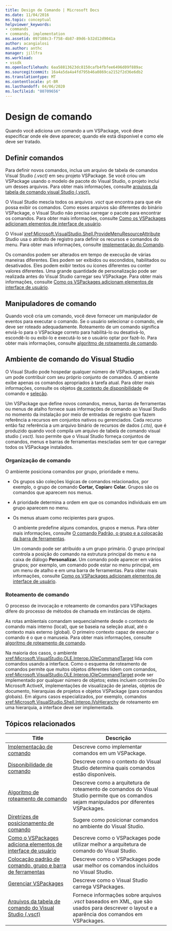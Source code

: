 ```yaml
---
title: Design de Comando | Microsoft Docs
ms.date: 11/04/2016
ms.topic: conceptual
helpviewer_keywords:
- commands
- commands, implementation
ms.assetid: 097108c3-f758-4b87-89d6-b32d12d9041a
author: acangialosi
ms.author: anthc
manager: jillfra
ms.workload:
- vssdk
ms.openlocfilehash: 6aa58813623dc8150cafb4fbfee6496d09f889ac
ms.sourcegitcommit: 16a4a5da4a4fd795b46a0869ca2152f2d36e6db2
ms.translationtype: MT
ms.contentlocale: pt-BR
ms.lasthandoff: 04/06/2020
ms.locfileid: "80709656"
---
```

# <a name="command-design"></a>Design de comando
Quando você adiciona um comando a um VSPackage, você deve especificar onde ele deve aparecer, quando ele está disponível e como ele deve ser tratado.

## <a name="define-commands"></a>Definir comandos
 Para definir novos comandos, inclua um arquivo de tabela de comandos Visual Studio *(.vsct)* em seu projeto VSPackage. Se você criou um VSPackage usando o modelo de pacote do Visual Studio, o projeto inclui um desses arquivos. Para obter mais informações, consulte [arquivos da tabela de comando visual Studio (.vsct).](../../extensibility/internals/visual-studio-command-table-dot-vsct-files.md)

 O Visual Studio mescla todos os arquivos *.vsct* que encontra para que ele possa exibir os comandos. Como esses arquivos são diferentes do binário VSPackage, o Visual Studio não precisa carregar o pacote para encontrar os comandos. Para obter mais informações, consulte [Como os VSPackages adicionam elementos de interface de usuário](../../extensibility/internals/how-vspackages-add-user-interface-elements.md).

 O Visual <xref:Microsoft.VisualStudio.Shell.ProvideMenuResourceAttribute> Studio usa o atributo de registro para definir os recursos e comandos do menu. Para obter mais informações, consulte [implementação do Comando](../../extensibility/internals/command-implementation.md).

 Os comandos podem ser alterados em tempo de execução de várias maneiras diferentes. Eles podem ser exibidos ou escondidos, habilitados ou desativados. Eles podem exibir textos ou ícones diferentes ou conter valores diferentes. Uma grande quantidade de personalização pode ser realizada antes do Visual Studio carregar seu VSPackage. Para obter mais informações, consulte [Como os VSPackages adicionam elementos de interface de usuário](../../extensibility/internals/how-vspackages-add-user-interface-elements.md).

## <a name="command-handlers"></a>Manipuladores de comando
 Quando você cria um comando, você deve fornecer um manipulador de eventos para executar o comando. Se o usuário selecionar o comando, ele deve ser roteado adequadamente. Roteamento de um comando significa enviá-lo para o VSPackage correto para habilitá-lo ou desativá-lo, escondê-lo ou exibi-lo e executá-lo se o usuário optar por fazê-lo. Para obter mais informações, consulte [algoritmo de roteamento de comando](../../extensibility/internals/command-routing-algorithm.md).

## <a name="visual-studio-command-environment"></a>Ambiente de comando do Visual Studio
 O Visual Studio pode hospedar qualquer número de VSPackages, e cada um pode contribuir com seu próprio conjunto de comandos. O ambiente exibe apenas os comandos apropriados à tarefa atual. Para obter mais informações, consulte os objetos [de contexto de disponibilidade](../../extensibility/internals/command-availability.md) de comando e [seleção](../../extensibility/internals/selection-context-objects.md).

 Um VSPackage que define novos comandos, menus, barras de ferramentas ou menus de atalho fornece suas informações de comando ao Visual Studio no momento da instalação por meio de entradas de registro que fazem referência a recursos em conjuntos nativos ou gerenciados. Cada recurso então faz referência a um arquivo binário de recursos de dados *(.cto),* que é produzido quando você compila um arquivo de tabela de comando visual studio *(.vsct).* Isso permite que o Visual Studio forneça conjuntos de comandos, menus e barras de ferramentas mescladas sem ter que carregar todos os VSPackage instalados.

### <a name="command-organization"></a>Organização de comando
 O ambiente posiciona comandos por grupo, prioridade e menu.

- Os grupos são coleções lógicas de comandos relacionados, por exemplo, o grupo de comando **Cortar,** **Copiar**e **Colar.** Grupos são os comandos que aparecem nos menus.

- A prioridade determina a ordem em que os comandos individuais em um grupo aparecem no menu.

- Os menus atuam como recipientes para grupos.

  O ambiente predefine alguns comandos, grupos e menus. Para obter mais informações, consulte [O comando Padrão, o grupo e a colocação da barra de ferramentas](../../extensibility/internals/default-command-group-and-toolbar-placement.md).

  Um comando pode ser atribuído a um grupo primário. O grupo principal controla a posição do comando na estrutura principal do menu e na caixa de diálogo **Personalizar.** Um comando pode aparecer em vários grupos; por exemplo, um comando pode estar no menu principal, em um menu de atalho e em uma barra de ferramentas. Para obter mais informações, consulte [Como os VSPackages adicionam elementos de interface de usuário](../../extensibility/internals/how-vspackages-add-user-interface-elements.md).

### <a name="command-routing"></a>Roteamento de comando
 O processo de invocação e roteamento de comandos para VSPackages difere do processo de métodos de chamada em instâncias de objeto.

 As rotas ambientais comandam sequencialmente desde o contexto de comando mais interno (local), que se baseia na seleção atual, até o contexto mais externo (global). O primeiro contexto capaz de executar o comando é o que o manuseia. Para obter mais informações, consulte [algoritmo de roteamento de comando](../../extensibility/internals/command-routing-algorithm.md).

 Na maioria dos casos, o ambiente <xref:Microsoft.VisualStudio.OLE.Interop.IOleCommandTarget> lida com comandos usando a interface. Como o esquema de roteamento de comandos permite que muitos objetos diferentes lidem com comandos, <xref:Microsoft.VisualStudio.OLE.Interop.IOleCommandTarget> pode ser implementado por qualquer número de objetos; estes incluem controles Do Microsoft ActiveX, implementações de visualização de janelas, objetos de documento, hierarquias de projetos e objetos VSPackage (para comandos globais). Em alguns casos especializados, por exemplo, comandos <xref:Microsoft.VisualStudio.Shell.Interop.IVsHierarchy> de roteamento em uma hierarquia, a interface deve ser implementada.

## <a name="related-topics"></a>Tópicos relacionados

|Title|Descrição|
|-----------|-----------------|
|[Implementação de comando](../../extensibility/internals/command-implementation.md)|Descreve como implementar comandos em um VSPackage.|
|[Disponibilidade de comando](../../extensibility/internals/command-availability.md)|Descreve como o contexto do Visual Studio determina quais comandos estão disponíveis.|
|[Algoritmo de roteamento de comando](../../extensibility/internals/command-routing-algorithm.md)|Descreve como a arquitetura de roteamento de comandos do Visual Studio permite que os comandos sejam manipulados por diferentes VSPackages.|
|[Diretrizes de posicionamento de comando](../../extensibility/internals/command-placement-guidelines.md)|Sugere como posicionar comandos no ambiente do Visual Studio.|
|[Como o VSPackages adiciona elementos de interface de usuário](../../extensibility/internals/how-vspackages-add-user-interface-elements.md)|Descreve como o VSPackages pode utilizar melhor a arquitetura de comando do Visual Studio.|
|[Colocação padrão de comando, grupo e barra de ferramentas](../../extensibility/internals/default-command-group-and-toolbar-placement.md)|Descreve como o VSPackages pode usar melhor os comandos incluídos no Visual Studio.|
|[Gerenciar VSPackages](../../extensibility/managing-vspackages.md)|Descreve como o Visual Studio carrega VSPackages.|
|[Arquivos da tabela de comando do Visual Studio (.vsct)](../../extensibility/internals/visual-studio-command-table-dot-vsct-files.md)|Fornece informações sobre arquivos *.vsct* baseados em XML, que são usados para descrever o layout e a aparência dos comandos em VSPackages.|
